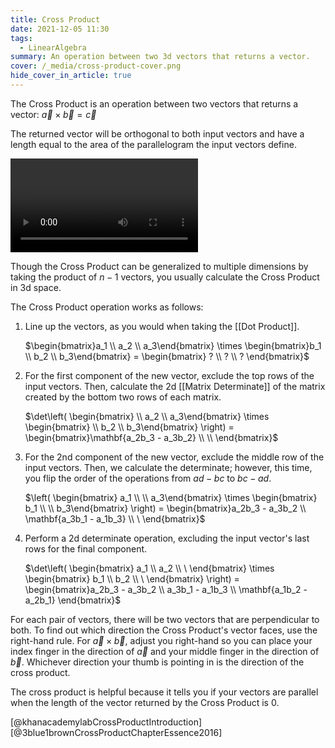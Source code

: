 ```yaml
---
title: Cross Product
date: 2021-12-05 11:30
tags:
  - LinearAlgebra
summary: An operation between two 3d vectors that returns a vector.
cover: /_media/cross-product-cover.png
hide_cover_in_article: true
---
```


The Cross Product is an operation between two vectors that returns a vector: $\vec{a} \times \vec{b} = \vec{c}$

The returned vector will be orthogonal to both input vectors and have a length equal to the area of the parallelogram the input vectors define.

<video controls loop><source src="/_media/cross-product.mp4" type="video/mp4"></video>
 
Though the Cross Product can be generalized to multiple dimensions by taking the product of $n - 1$ vectors, you usually calculate the Cross Product in 3d space.

The Cross Product operation works as follows:

1. Line up the vectors, as you would when taking the [[Dot Product]].

    $\begin{bmatrix}a_1 \\ a_2 \\ a_3\end{bmatrix} \times \begin{bmatrix}b_1 \\ b_2 \\ b_3\end{bmatrix} = \begin{bmatrix} ? \\ ? \\ ? \end{bmatrix}$

2. For the first component of the new vector, exclude the top rows of the input vectors. Then, calculate the 2d [[Matrix Determinate]] of the matrix created by the bottom two rows of each matrix.

    $\det\left( \begin{bmatrix} \\ a_2 \\ a_3\end{bmatrix} \times \begin{bmatrix} \\ b_2 \\ b_3\end{bmatrix} \right) = \begin{bmatrix}\mathbf{a_2b_3 - a_3b_2} \\ \\ \end{bmatrix}$
    
3. For the 2nd component of the new vector, exclude the middle row of the input vectors. Then, we calculate the determinate; however, this time, you flip the order of the operations from $ad - bc$ to $bc - ad$.

    $\left( \begin{bmatrix} a_1 \\  \\ a_3\end{bmatrix} \times \begin{bmatrix} b_1 \\  \\ b_3\end{bmatrix} \right) = \begin{bmatrix}a_2b_3 - a_3b_2 \\ \mathbf{a_3b_1 - a_1b_3} \\ \ \end{bmatrix}$
    
4. Perform a 2d determinate operation, excluding the input vector's last rows for the final component.

    $\det\left( \begin{bmatrix} a_1 \\ a_2 \\ \ \end{bmatrix} \times \begin{bmatrix} b_1 \\ b_2 \\ \ \end{bmatrix} \right) = \begin{bmatrix}a_2b_3 - a_3b_2 \\ a_3b_1 - a_1b_3 \\ \mathbf{a_1b_2 - a_2b_1} \end{bmatrix}$
    
For each pair of vectors, there will be two vectors that are perpendicular to both. To find out which direction the Cross Product's vector faces, use the right-hand rule. For $\vec{a} \times \vec{b}$, adjust you right-hand so you can place your index finger in the direction of $\vec{a}$ and your middle finger in the direction of $\vec{b}$. Whichever direction your thumb is pointing in is the direction of the cross product.

The cross product is helpful because it tells you if your vectors are parallel when the length of the vector returned by the Cross Product is 0.

[@khanacademylabCrossProductIntroduction]
[@3blue1brownCrossProductChapterEssence2016]
